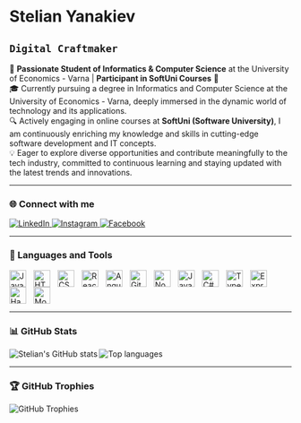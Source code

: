 # Stelian Yanakiev

## **`Digital Craftmaker`**

🚀 **Passionate Student of Informatics & Computer Science** at the University of Economics - Varna | **Participant in SoftUni Courses** 🌟  
🎓 Currently pursuing a degree in Informatics and Computer Science at the University of Economics - Varna, deeply immersed in the dynamic world of technology and its applications.  
🔍 Actively engaging in online courses at **SoftUni (Software University)**, I am continuously enriching my knowledge and skills in cutting-edge software development and IT concepts.  
💡 Eager to explore diverse opportunities and contribute meaningfully to the tech industry, committed to continuous learning and staying updated with the latest trends and innovations.  

---

### 🌐 Connect with me

<p align="left">
   <a href="https://www.linkedin.com/in/stelian-yanakiev-6ba057168/" target="_blank">
      <img alt="LinkedIn" title="Connect on LinkedIn" src="https://img.shields.io/badge/LinkedIn-Connect-blue?style=for-the-badge&logo=linkedin&logoColor=white&labelColor=0A66C2"/>
   </a>
   <a href="https://www.instagram.com/stelian_yanakiev/" target="_blank">
      <img alt="Instagram" title="Follow on Instagram" src="https://img.shields.io/badge/Instagram-Follow-DD2A7B?style=for-the-badge&logo=instagram&logoColor=white&labelColor=C13584"/>
   </a>
   <a href="https://www.facebook.com/stelian.yanakiev" target="_blank">
      <img alt="Facebook" title="Follow on Facebook" src="https://img.shields.io/badge/Facebook-Follow-1877F2?style=for-the-badge&logo=facebook&logoColor=white&labelColor=4267B2"/>
   </a>
</p>

---

### 🧰 Languages and Tools

<p>
<img align="left" alt="JavaScript" width="30px" style="padding-right:10px;" src="https://cdn.jsdelivr.net/gh/devicons/devicon/icons/javascript/javascript-plain.svg" />
<img align="left" alt="HTML" width="30px" style="padding-right:10px;" src="https://cdn.jsdelivr.net/gh/devicons/devicon/icons/html5/html5-plain.svg" />
<img align="left" alt="CSS" width="30px" style="padding-right:10px;" src="https://cdn.jsdelivr.net/gh/devicons/devicon/icons/css3/css3-plain.svg" />
<img align="left" alt="React" width="30px" style="padding-right:10px;" src="https://cdn.jsdelivr.net/gh/devicons/devicon/icons/react/react-original.svg" />
<img align="left" alt="Angular" width="30px" style="padding-right:10px;" src="https://cdn.jsdelivr.net/gh/devicons/devicon/icons/angularjs/angularjs-plain.svg" />
<img align="left" alt="GitHub" width="30px" style="padding-right:10px;" src="https://cdn.jsdelivr.net/gh/devicons/devicon/icons/github/github-original.svg" />
<img align="left" alt="NodeJS" width="30px" style="padding-right:10px;" src="https://cdn.jsdelivr.net/gh/devicons/devicon/icons/nodejs/nodejs-original.svg" />
<img align="left" alt="Java" width="30px" style="padding-right:10px;" src="https://cdn.jsdelivr.net/gh/devicons/devicon/icons/java/java-original.svg" />
<img align="left" alt="C#" width="30px" style="padding-right:10px;" src="https://cdn.jsdelivr.net/gh/devicons/devicon/icons/csharp/csharp-original.svg" />
<img align="left" alt="TypeScript" width="30px" style="padding-right:10px;" src="https://cdn.jsdelivr.net/gh/devicons/devicon/icons/typescript/typescript-plain.svg" />
<img align="left" alt="Express" width="30px" style="padding-right:10px;" src="https://cdn.jsdelivr.net/gh/devicons/devicon/icons/express/express-original.svg" style="filter: brightness(0) saturate(100%) invert(22%) sepia(92%) saturate(3483%) hue-rotate(199deg) brightness(101%) contrast(100%);" />
<img align="left" alt="Handlebars" width="30px" style="padding-right:10px;" src="https://upload.wikimedia.org/wikipedia/commons/e/e1/Handlebars_logo.svg" style="filter: brightness(0) saturate(100%) invert(74%) sepia(92%) saturate(3451%) hue-rotate(12deg) brightness(99%) contrast(99%);" />
<img align="left" alt="MongoDB" width="30px" style="padding-right:10px;" src="https://cdn.jsdelivr.net/gh/devicons/devicon/icons/mongodb/mongodb-original.svg" />


</p>
<br clear="left" />

---

### 📊 GitHub Stats

<p>
<img align="left" src="https://github-readme-stats.vercel.app/api?username=StelianY11&show_icons=true&theme=vision-friendly-dark" alt="Stelian's GitHub stats" />
<img align="left" src="https://github-readme-stats.vercel.app/api/top-langs/?username=StelianY11&layout=compact&hide_border=true&theme=vision-friendly-dark" alt="Top languages" />
</p>
<br clear="left" />

---

### 🏆 GitHub Trophies

<img align="center" src="https://github-profile-trophy.vercel.app/?username=StelianY11&theme=vision-friendly-dark&no-frame=true&row=1&column=6" alt="GitHub Trophies" />
